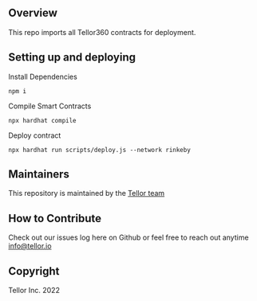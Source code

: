## Overview <a name="overview"> </a>  

This repo imports all Tellor360 contracts for deployment.

## Setting up and deploying

Install Dependencies
```
npm i
```
Compile Smart Contracts
```
npx hardhat compile
```

Deploy contract
```
npx hardhat run scripts/deploy.js --network rinkeby
```

## Maintainers <a name="maintainers"> </a>
This repository is maintained by the [Tellor team](https://github.com/orgs/tellor-io/people)


## How to Contribute<a name="how2contribute"> </a>  

Check out our issues log here on Github or feel free to reach out anytime [info@tellor.io](mailto:info@tellor.io)

## Copyright

Tellor Inc. 2022